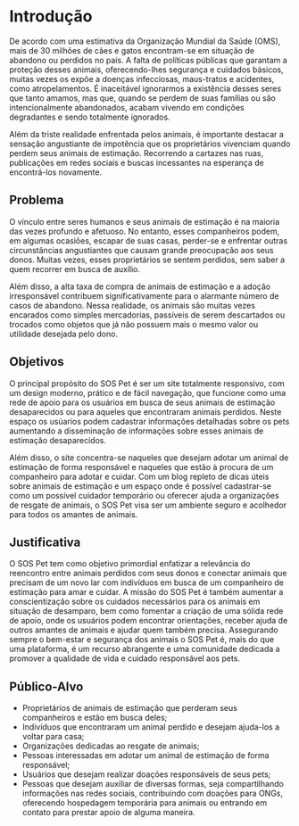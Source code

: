 # Introdução

De acordo com uma estimativa da Organização Mundial da Saúde (OMS), mais de 30 milhões de cães e gatos encontram-se em situação de abandono ou perdidos no país. A falta de políticas públicas que garantam a proteção desses animais, oferecendo-lhes segurança e cuidados básicos, muitas vezes os expõe a doenças infecciosas, maus-tratos e acidentes, como atropelamentos. É inaceitável ignorarmos a existência desses seres que tanto amamos, mas que, quando se perdem de suas famílias ou são intencionalmente abandonados, acabam vivendo em condições degradantes e sendo totalmente ignorados.

Além da triste realidade enfrentada pelos animais, é importante destacar a sensação angustiante de impotência que os proprietários vivenciam quando perdem seus animais de estimação. Recorrendo a cartazes nas ruas, publicações em redes sociais e buscas incessantes na esperança de encontrá-los novamente.

## Problema

O vínculo entre seres humanos e seus animais de estimação é na maioria das vezes profundo e afetuoso. No entanto, esses companheiros podem, em algumas ocasiões, escapar de suas casas, perder-se e enfrentar outras circunstâncias angustiantes que causam grande preocupação aos seus donos. Muitas vezes, esses proprietários se sentem perdidos, sem saber a quem recorrer em busca de auxílio.

Além disso, a alta taxa de compra de animais de estimação e a adoção irresponsável contribuem significativamente para o alarmante número de casos de abandono. Nessa realidade, os animais são muitas vezes encarados como simples mercadorias, passíveis de serem descartados ou trocados como objetos que já não possuem mais o mesmo valor ou utilidade desejada pelo dono.

## Objetivos

O principal propósito do SOS Pet é ser um site totalmente responsivo, com um design moderno, prático e de fácil navegação, que funcione como uma rede de apoio para os usuários em busca de seus animais de estimação desaparecidos ou para aqueles que encontraram animais perdidos. Neste espaço os usúarios podem cadastrar informações detalhadas sobre os pets aumentando a disseminação de informações sobre esses animais de estimação desaparecidos.

Além disso, o site concentra-se naqueles que desejam adotar um animal de estimação de forma responsável e naqueles que estão à procura de um companheiro para adotar e cuidar. Com um blog repleto de dicas úteis sobre animais de estimação e um espaço onde é possível cadastrar-se como um possível cuidador temporário ou oferecer ajuda a organizações de resgate de animais, o SOS Pet visa ser um ambiente seguro e acolhedor para todos os amantes de animais.

## Justificativa

O SOS Pet tem como objetivo primordial enfatizar a relevância do reencontro entre animais perdidos com seus donos e conectar animais que precisam de um novo lar com indivíduos em busca de um companheiro de estimação para amar e cuidar. 
A missão do SOS Pet é também aumentar a conscientização sobre os cuidados necessários para os animais em situação de desamparo, bem como fomentar a criação de uma sólida rede de apoio, onde os usuários podem encontrar orientações, receber ajuda de outros amantes de animais e ajudar quem também precisa. Assegurando sempre o bem-estar e segurança dos animais o SOS Pet é, mais do que uma plataforma, é um recurso abrangente e uma comunidade dedicada a promover a qualidade de vida e cuidado responsável aos pets.

## Público-Alvo

- Proprietários de animais de estimação que perderam seus companheiros e estão em busca deles;
- Indivíduos que encontraram um animal perdido e desejam ajuda-los a voltar para casa;
- Organizações dedicadas ao resgate de animais;
- Pessoas interessadas em adotar um animal de estimação de forma responsável;
- Usuários que desejam realizar doações responsáveis de seus pets;
- Pessoas que desejam auxiliar de diversas formas, seja compartilhando informações nas redes sociais, contribuindo com doações para ONGs, oferecendo hospedagem temporária para animais ou entrando em contato para prestar apoio de alguma maneira.
